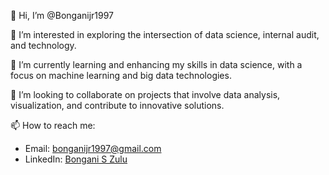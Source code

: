 👋 Hi, I’m @Bonganijr1997

👀 I’m interested in exploring the intersection of data science, internal audit, and technology.

🌱 I’m currently learning and enhancing my skills in data science, with a focus on machine learning and big data technologies.

💞️ I’m looking to collaborate on projects that involve data analysis, visualization, and contribute to innovative solutions.

📫 How to reach me:
   - Email: bonganijr1997@gmail.com
   - LinkedIn: [Bongani S Zulu](https://www.linkedin.com/in/bongani-sandile-zulu-5283ba16b/)
